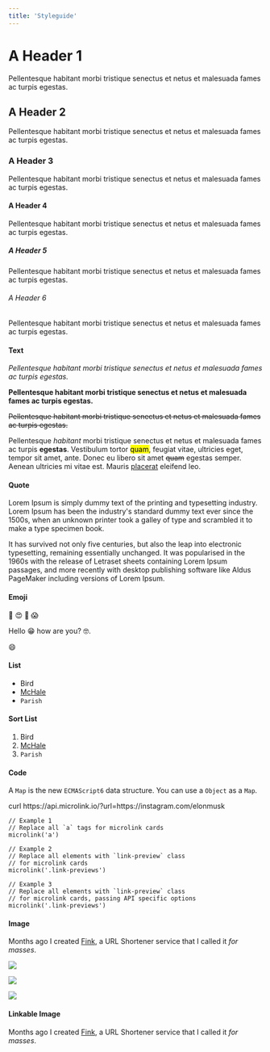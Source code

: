 ```yaml
---
title: 'Styleguide'
---
```


# A Header 1

Pellentesque habitant morbi tristique senectus et netus et malesuada fames ac turpis egestas.

## A Header 2

Pellentesque habitant morbi tristique senectus et netus et malesuada fames ac turpis egestas.

### A Header 3

Pellentesque habitant morbi tristique senectus et netus et malesuada fames ac turpis egestas.

#### A Header 4

Pellentesque habitant morbi tristique senectus et netus et malesuada fames ac turpis egestas.

##### A Header 5

Pellentesque habitant morbi tristique senectus et netus et malesuada fames ac turpis egestas.

###### A Header 6

Pellentesque habitant morbi tristique senectus et netus et malesuada fames ac turpis egestas.

#### **Text**

*Pellentesque habitant morbi tristique senectus et netus et malesuada fames ac turpis egestas.*

**Pellentesque habitant morbi tristique senectus et netus et malesuada fames ac turpis egestas.**

~~Pellentesque habitant morbi tristique senectus et netus et malesuada fames ac turpis egestas.~~

Pellentesque *habitant* morbi tristique senectus et netus et malesuada fames ac turpis **egestas**. Vestibulum tortor <mark>quam</mark>, feugiat vitae, ultricies eget, tempor sit amet, ante. Donec eu libero sit amet ~~quam~~ egestas semper. Aenean ultricies mi vitae est. Mauris [placerat](http://kikobeats.com) eleifend leo.

#### **Quote**

Lorem Ipsum is simply dummy text of the printing and typesetting industry. Lorem Ipsum has been the industry's standard dummy text ever since the 1500s, when an unknown printer took a galley of type and scrambled it to make a type specimen book.

It has survived not only five centuries, but also the leap into electronic typesetting, remaining essentially unchanged. It was popularised in the 1960s with the release of Letraset sheets containing Lorem Ipsum passages, and more recently with desktop publishing software like Aldus PageMaker including versions of Lorem Ipsum.

#### **Emoji**

😬 😍 💸 😱

Hello 😁 how are you? 🤓.

:smile:

#### **List**

* Bird
* [McHale](http://)
* `Parish`

#### **Sort List**

1. Bird
2. [McHale](http://)
3. `Parish`


#### **Code**

A `Map` is the new `ECMAScript6` data structure. You can use a `Object` as a `Map`.


<Terminal>
  curl https://api.microlink.io/?url=https://instagram.com/elonmusk
</Terminal>

```js{3,8}
// Example 1
// Replace all `a` tags for microlink cards
microlink('a')

// Example 2
// Replace all elements with `link-preview` class
// for microlink cards
microlink('.link-previews')

// Example 3
// Replace all elements with `link-preview` class
// for microlink cards, passing API specific options
microlink('.link-previews')
```

#### **Image**

Months ago I created [Fink](http://xn--rn8h.ws/), a URL Shortener service that I called it *for masses*.

![](https://placekitten.com/450/300)

![](https://placekitten.com/1000/740)

![](https://placekitten.com/1200/800)


<Figcaption children='This text is the caption for the image.' />

#### **Linkable Image**

Months ago I created [Fink](http://xn--rn8h.ws/), a URL Shortener service that I called it *for masses*.
